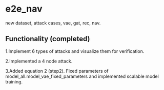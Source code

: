 # e2e_nav
 new dataset, attack cases, vae, gat, rec, nav.

## Functionality (completed)
1.Implement 6 types of attacks and visualize them for verification.

2.Implemented a 4 node attack.

3.Added equation 2 (step2). Fixed parameters of model_all.model_vae_fixed_parameters and implemented scalable model training.
